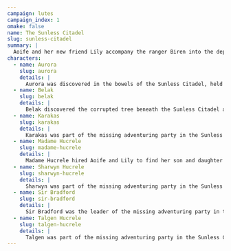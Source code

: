 ```yaml
---
campaign: lutes
campaign_index: 1
omake: false
name: The Sunless Citadel
slug: sunless-citadel
summary: |
  Aoife and her new friend Lily accompany the ranger Biren into the depths of a ruined fortress, inhabited by warring bands of kobolds and goblins. Aoife briefly recovers the lost lute, but loses it again to goblin treachery. Deep beneath the Citadel they battle the mad druid Belak, who warns that the elementals will scour clean the land. But not all is lost - along the way, Aoife adopts a baby white dragon, who she names Aurora.
characters:
  - name: Aurora
    slug: aurora
    details: |
      Aurora was discovered in the bowels of the Sunless Citadel, held captive by the kobolds as a weapon against the goblins. Fortunately, she and Aoife built an instant and lasting bond.
  - name: Belak
    slug: belak
    details: |
      Belak discovered the corrupted tree beneath the Sunless Citadel and sought to use its power, in the process releasing the twig blights onto the Sapphire Coast. He also co-opted the goblins, and slew and reanimated the adventurers from Oakhurst as wooden guardians.
  - name: Karakas
    slug: karakas
    details: |
      Karakas was part of the missing adventuring party in the Sunless Citadel.
  - name: Madame Hucrele
    slug: madame-hucrele
    details: |
      Madame Hucrele hired Aoife and Lily to find her son and daughter in the Sunless Citadel, or to return their signet rings.
  - name: Sharwyn Hucrele
    slug: sharwyn-hucrele
    details: |
      Sharwyn was part of the missing adventuring party in the Sunless Citadel. Like Sir Bradford, she was one of the wooden guardians at the heart of the Citadel.
  - name: Sir Bradford
    slug: sir-bradford
    details: |
      Sir Bradford was the leader of the missing adventuring party in the Sunless Citadel. He was discovered as one of the wooden guardians at the heart of the Citadel, guarding the Gulthias Tree for Belak.
  - name: Talgen Hucrele
    slug: talgen-hucrele
    details: |
      Talgen was part of the missing adventuring party in the Sunless Citadel. He was slain by the hobgoblin chief.
---
```

